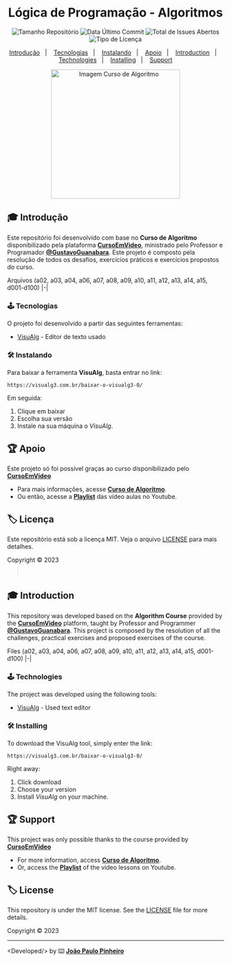 <h1 align="center">
   Lógica de Programação - Algoritmos
</h1>

<p align="center">
   <img alt="Tamanho Repositório" src="https://img.shields.io/github/repo-size/dev-pinheiro-joao/programming-logic">
   <img alt="Data Último Commit" src="https://img.shields.io/github/last-commit/dev-pinheiro-joao/programming-logic">
   <img alt="Total de Issues Abertos" src="https://img.shields.io/github/issues/dev-pinheiro-joao/programming-logic">
   <img alt="Tipo de Licença" src="https://img.shields.io/github/license/dev-pinheiro-joao/programming-logic">
</p>

<p align="center">
   <a href="#-introdução">Introdução</a>&nbsp;&nbsp;&nbsp;|&nbsp;&nbsp;&nbsp;
   <a href="#%EF%B8%8F-tecnologias">Tecnologias</a>&nbsp;&nbsp;&nbsp;|&nbsp;&nbsp;&nbsp;
   <a href="#%EF%B8%8F-instalando">Instalando</a>&nbsp;&nbsp;&nbsp;|&nbsp;&nbsp;&nbsp;
   <a href="#-apoio">Apoio</a>&nbsp;&nbsp;&nbsp;|&nbsp;&nbsp;&nbsp;
   <a href="#-introduction">Introduction</a>&nbsp;&nbsp;&nbsp;|&nbsp;&nbsp;&nbsp;
   <a href="#%EF%B8%8F-technologies">Technologies</a>&nbsp;&nbsp;&nbsp;|&nbsp;&nbsp;&nbsp;
   <a href="#%EF%B8%8F-installing">Installing</a>&nbsp;&nbsp;&nbsp;|&nbsp;&nbsp;&nbsp;
   <a href="#-support">Support</a>
</p>

<p align="center">
   <img alt="Imagem Curso de Algoritmo" src="https://www.cursoemvideo.com/wp-content/uploads/2019/08/algoritmos.jpg" height=300px>
</p>

## 🎓 Introdução

Este repositório foi desenvolvido com base no **Curso de Algoritmo** disponibilizado pela plataforma [**CursoEmVideo**](https://www.github.com/cursoemvideo/), ministrado pelo Professor e Programador [**@GustavoGuanabara**](https://www.github.com/gustavoguanabara/). Este projeto é composto pela resolução de todos os desafios, exercícios práticos e exercícios propostos do curso.

Arquivos (a02, a03, a04, a06, a07, a08, a09, a10, a11, a12, a13, a14, a15, d001-d100)
|-|

### 🕹️ Tecnologias

O projeto foi desenvolvido a partir das seguintes ferramentas:

- [VisuAlg](https://visualg3.com.br/) - Editor de texto usado

### 🛠️ Instalando

Para baixar a ferramenta **VisuAlg**, basta entrar no link:

```
https://visualg3.com.br/baixar-o-visualg3-0/
```

Em seguida:
1. Clique em baixar
2. Escolha sua versão
3. Instale na sua máquina o *VisuAlg*.

## 🏆 Apoio

Este projeto só foi possível graças ao curso disponibilizado pelo [**CursoEmVideo**](https://www.github.com/cursoemvideo/)

- Para mais informações, acesse [**Curso de Algoritmo**](https://www.cursoemvideo.com/curso/curso-de-algoritmo/).
- Ou então, acesse a [**Playlist**](https://www.youtube.com/playlist?list=PLHz_AreHm4dmSj0MHol_aoNYCSGFqvfXV) das vídeo aulas no Youtube.

## 🏷️ Licença 

Este repositório está sob a licença MIT. Veja o arquivo [LICENSE](LICENSE) para mais detalhes.

Copyright :copyright: 2023

>  

## 🎓 Introduction

This repository was developed based on the **Algorithm Course** provided by the [**CursoEmVideo**](https://www.github.com/cursoemvideo/) platform, taught by Professor and Programmer [**@GustavoGuanabara**](https://www.github.com/gustavoguanabara/). This project is composed by the resolution of all the challenges, practical exercises and proposed exercises of the course.

Files (a02, a03, a04, a06, a07, a08, a09, a10, a11, a12, a13, a14, a15, d001-d100)
|-|

### 🕹️ Technologies

The project was developed using the following tools:

- [VisuAlg](https://visualg3.com.br/) - Used text editor

### 🛠️ Installing

To download the VisuAlg tool, simply enter the link:

```
https://visualg3.com.br/baixar-o-visualg3-0/
```

Right away:
1. Click download
2. Choose your version
3. Install *VisuAlg* on your machine.

## 🏆 Support

This project was only possible thanks to the course provided by [**CursoEmVideo**](https://www.github.com/cursoemvideo/) 

- For more information, access [**Curso de Algoritmo**](https://www.cursoemvideo.com/curso/curso-de-algoritmo/).
- Or, access the [**Playlist**](https://www.youtube.com/playlist?list=PLHz_AreHm4dmSj0MHol_aoNYCSGFqvfXV) of the video lessons on Youtube.

## 🏷️ License 

This repository is under the MIT license. See the [LICENSE](LICENSE) file for more details.

Copyright :copyright: 2023

--------------

&lt;Developed/&gt; by ⌨️ [**João Paulo Pinheiro**](https://github.com/dev-pinheiro-joao)
